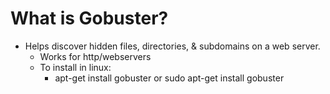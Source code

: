 # What is Gobuster?

- Helps discover hidden files, directories, & subdomains on a web server.
  - Works for http/webservers
  - To install in linux:
    - apt-get install gobuster or sudo apt-get install gobuster
